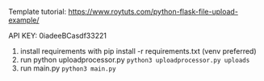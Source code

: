 Template tutorial:  https://www.roytuts.com/python-flask-file-upload-example/

API KEY: 0iadeeBCasdf33221

1. install requirements with pip install -r requirements.txt (venv preferred)
2. run python uploadprocessor.py
    `python3 uploadprocessor.py uploads`
3. run main.py
   `python3 main.py`

